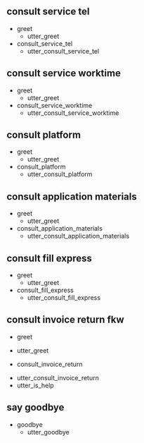 ## consult service tel
* greet
  - utter_greet
* consult_service_tel
  - utter_consult_service_tel

## consult service worktime
* greet
  - utter_greet
* consult_service_worktime
  - utter_consult_service_worktime

## consult platform
* greet
  - utter_greet
* consult_platform
  - utter_consult_platform

## consult application materials
* greet
  - utter_greet
* consult_application_materials
  - utter_consult_application_materials

## consult fill express
* greet
  - utter_greet
* consult_fill_express
  - utter_consult_fill_express

## consult invoice return fkw

* greet
 - utter_greet
* consult_invoice_return
 - utter_consult_invoice_return
 - utter_is_help

## say goodbye
* goodbye
  - utter_goodbye
